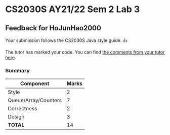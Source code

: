 # CS2030S AY21/22 Sem 2 Lab 3
## Feedback for HoJunHao2000
Your submission follows the CS2030S Java style guide. :+1:

The tutor has marked your code. You can find [the comments from your tutor here](https://www.github.com/nus-cs2030s-2122-s2/lab3-HoJunHao2000/commit/f6d8733b6aeb8985179df4ef1e777483c49a972b).
### Summary

| Component | Marks |
|-----------|-------|
| Style | 2 |
| Queue/Array/Counters | 7 |
| Correctness | 2 |
| Design | 3 |
| **TOTAL** | 14 |
